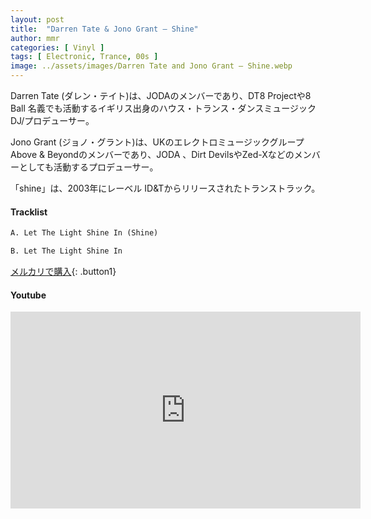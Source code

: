 ```yaml
---
layout: post
title:  "Darren Tate & Jono Grant – Shine"
author: mmr
categories: [ Vinyl ]
tags: [ Electronic, Trance, 00s ]
image: ../assets/images/Darren Tate and Jono Grant – Shine.webp
---
```


Darren Tate (ダレン・テイト)は、JODAのメンバーであり、DT8 Projectや8 Ball 名義でも活動するイギリス出身のハウス・トランス・ダンスミュージックDJ/プロデューサー。

Jono Grant (ジョノ・グラント)は、UKのエレクトロミュージックグループAbove & Beyondのメンバーであり、JODA 、Dirt DevilsやZed-Xなどのメンバーとしても活動するプロデューサー。

「shine」は、2003年にレーベル ID&Tからリリースされたトランストラック。

#### Tracklist
```md
A. Let The Light Shine In (Shine)

B. Let The Light Shine In
```

[メルカリで購入](https://jp.mercari.com/item/m84737147866?afid=6142608987){: .button1}

#### Youtube
<iframe width="560" height="315" src="https://www.youtube.com/embed/ufu7DIHO0S4?si=DTm6PuooIiret5Cm" title="YouTube video player" frameborder="0" allow="accelerometer; autoplay; clipboard-write; encrypted-media; gyroscope; picture-in-picture; web-share" referrerpolicy="strict-origin-when-cross-origin" allowfullscreen></iframe>